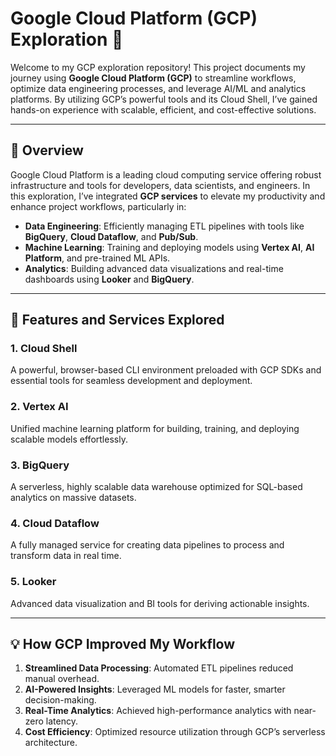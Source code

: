 # Google Cloud Platform (GCP) Exploration 🚀

Welcome to my GCP exploration repository! This project documents my journey using **Google Cloud Platform (GCP)** to streamline workflows, optimize data engineering processes, and leverage AI/ML and analytics platforms. By utilizing GCP’s powerful tools and its Cloud Shell, I’ve gained hands-on experience with scalable, efficient, and cost-effective solutions.

---

## 🚀 **Overview**
Google Cloud Platform is a leading cloud computing service offering robust infrastructure and tools for developers, data scientists, and engineers. In this exploration, I’ve integrated **GCP services** to elevate my productivity and enhance project workflows, particularly in:

- **Data Engineering**: Efficiently managing ETL pipelines with tools like **BigQuery**, **Cloud Dataflow**, and **Pub/Sub**.
- **Machine Learning**: Training and deploying models using **Vertex AI**, **AI Platform**, and pre-trained ML APIs.
- **Analytics**: Building advanced data visualizations and real-time dashboards using **Looker** and **BigQuery**.

---

## 🔧 **Features and Services Explored**
### 1. **Cloud Shell**  
A powerful, browser-based CLI environment preloaded with GCP SDKs and essential tools for seamless development and deployment.

### 2. **Vertex AI**  
Unified machine learning platform for building, training, and deploying scalable models effortlessly.

### 3. **BigQuery**  
A serverless, highly scalable data warehouse optimized for SQL-based analytics on massive datasets.

### 4. **Cloud Dataflow**  
A fully managed service for creating data pipelines to process and transform data in real time.

### 5. **Looker**  
Advanced data visualization and BI tools for deriving actionable insights.

---

## 💡 **How GCP Improved My Workflow**
1. **Streamlined Data Processing**: Automated ETL pipelines reduced manual overhead.
2. **AI-Powered Insights**: Leveraged ML models for faster, smarter decision-making.
3. **Real-Time Analytics**: Achieved high-performance analytics with near-zero latency.
4. **Cost Efficiency**: Optimized resource utilization through GCP’s serverless architecture.


